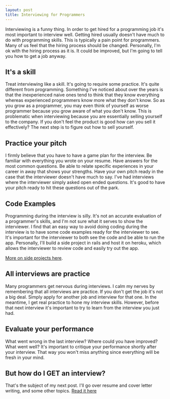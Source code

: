 ```yaml
---
layout: post
title: Interviewing for Programmers
---
```


Interviewing is a funny thing. In order to get hired for a programming job it's most important to interview well. Getting hired usually doesn't have much to do with programming skills. This is typically a pain point for programmers. Many of us feel that the hiring process should be changed. Personally, I'm ok with the hiring process as it is. It could be improved, but I'm going to tell you how to get a job anyway.

## It's a skill

Treat interviewing like a skill. It's going to require some practice. It's quite different from programming. Something I've noticed about  over the years is that the inexperienced naive ones tend to think that they know everything whereas experienced programmers know more what they don't know. So as you grow as a programmer, you may even think of yourself as  worse programmer because you grow aware of what you don't know. This is problematic when interviewing because you are essentially selling yourself to the company. If you don't feel the product is good how can you sell it effectively? The next step is to figure out how to sell yourself.

## Practice your pitch

I firmly believe that you have to have a game plan for the interview. Be familiar with everything you wrote on your resume. Have answers for the most common questions. Be able to relate specific experiences in your career in away that shows your strengths. Have your own pitch ready in the case that the interviewer doesn't have much to say. I've had interviews where the interviewer simply asked open ended questions. It's good to have your pitch ready to hit these questions out of the park.

## Code Examples

Programming during the interview is silly. It's not an accurate evaluation of a programmer's skills, and I'm not sure what it serves to show the interviewer. I find that an easy way to avoid doing coding during the interview is to have some code examples ready for the interviewer to see. It's important for the interviewer to both see the code and be able to run the app. Personally, I'll build a side project in rails and host it on heroku, which allows the interviewer to review code and easily try out the app.

[More on side projects here](/blog/importance-of-side-projects).

## All interviews are practice

Many programmers get nervous during interviews. I calm my nerves by remembering that all interviews are practice. If you don't get the job it's not a big deal. Simply apply for another job and interview for that one. In the meantime, I get real practice to hone my interview skills. However, before that next interview it's important to try to learn from the interview you just had.

## Evaluate your performance

What went wrong in the last interview? Where could you have improved? What went well? It's important to critique your performance shortly after your interview. That way you won't miss anything since everything will be fresh in your mind.

## But how do I GET an interview?

That's the subject of my next post. I'll go over resume and cover letter writing, and some other topics. [Read it here](/blog/how-to-get-a-programming-interview)

